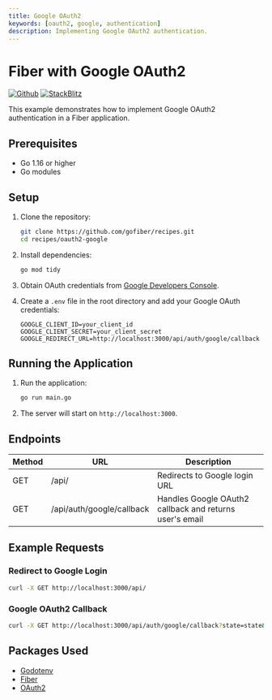 ```yaml
---
title: Google OAuth2
keywords: [oauth2, google, authentication]
description: Implementing Google OAuth2 authentication.
---
```


# Fiber with Google OAuth2

[![Github](https://img.shields.io/static/v1?label=&message=Github&color=2ea44f&style=for-the-badge&logo=github)](https://github.com/gofiber/recipes/tree/master/oauth2-google) [![StackBlitz](https://img.shields.io/static/v1?label=&message=StackBlitz&color=2ea44f&style=for-the-badge&logo=StackBlitz)](https://stackblitz.com/github/gofiber/recipes/tree/master/oauth2-google)

This example demonstrates how to implement Google OAuth2 authentication in a Fiber application.

## Prerequisites

- Go 1.16 or higher
- Go modules

## Setup

1. Clone the repository:
    ```sh
    git clone https://github.com/gofiber/recipes.git
    cd recipes/oauth2-google
    ```

2. Install dependencies:
    ```sh
    go mod tidy
    ```

3. Obtain OAuth credentials from [Google Developers Console](https://console.developers.google.com/).

4. Create a `.env` file in the root directory and add your Google OAuth credentials:
    ```env
    GOOGLE_CLIENT_ID=your_client_id
    GOOGLE_CLIENT_SECRET=your_client_secret
    GOOGLE_REDIRECT_URL=http://localhost:3000/api/auth/google/callback
    ```

## Running the Application

1. Run the application:
    ```sh
    go run main.go
    ```

2. The server will start on `http://localhost:3000`.

## Endpoints

| Method | URL                          | Description                                      |
| ------ | ---------------------------- | ------------------------------------------------ |
| GET    | /api/                        | Redirects to Google login URL                    |
| GET    | /api/auth/google/callback    | Handles Google OAuth2 callback and returns user's email |

## Example Requests

### Redirect to Google Login
```sh
curl -X GET http://localhost:3000/api/
```

### Google OAuth2 Callback
```sh
curl -X GET http://localhost:3000/api/auth/google/callback?state=state&code=code
```

## Packages Used

- [Godotenv](https://github.com/joho/godotenv)
- [Fiber](https://github.com/gofiber/fiber)
- [OAuth2](https://github.com/golang/oauth2)
